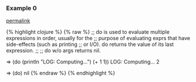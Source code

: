 ### Example 0
[permalink](#example-0)

{% highlight clojure %}
{% raw %}
;; do is used to evaluate multiple expressions in order, usually for the
;; purpose of evaluating exprs that have side-effects (such as printing
;; or I/O).  do returns the value of its last expression.
;;
;; do w/o args returns nil.

=> (do
     (println "LOG: Computing...")
     (+ 1 1))
LOG: Computing...
2

=> (do)
nil
{% endraw %}
{% endhighlight %}


